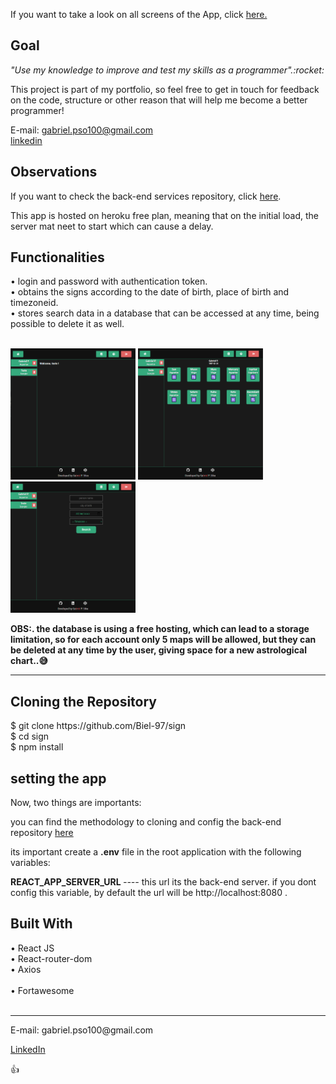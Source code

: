 <p> If you want to take a look on all screens of the App, click <a href="https://biel-97.github.io/sign/#/sign/login" target="_blank">here.</a></p>
<h2>Goal</h2> 
<p><i>"Use my knowledge to improve and test my skills as a programmer".:rocket:</i></p>

<p>This project is part of my portfolio, so feel free to get in touch for feedback on the code, structure or other reason that will help me become a better programmer!</p>

<span>E-mail: <a>gabriel.pso100@gmail.com</a ></span><br>
<span><a target="_blank" href="https://www.linkedin.com/in/gabriel-97-oliveira">linkedin</a></span><br>

<h2>Observations</h2>
<p>If you want to check the back-end services repository, click <a target="_blank" href="https://github.com/Biel-97/sign-back"> here</a>.</p>

<p>
This app is hosted on heroku  free plan, meaning that on the initial load, the server mat neet to start which can cause a delay.
</p>

	
<h2>Functionalities</h2>
• login and password with authentication token.<br>
• obtains the signs according to the date of birth, place of birth and timezoneid.<br>
• stores search data in a database that can be accessed at any time, being possible to delete it as well.<br><br>


<img src="ReadMeImages\sign-preview-1.png"
width="200"
height="210"  alt="home-page"> 
<img src="ReadMeImages\sign-preview-2.png"
width="200"
height="210"  alt="sign info">
<img src="ReadMeImages\sign-preview-3.png"
width="200"
height="210"  alt="sign form">

<strong>OBS:. the database is using a free hosting, which can lead to a storage limitation, so for each account only 5 maps will be allowed, but they can be deleted at any time by the user, giving space for a new astrological chart..:sweat_smile:</strong>
<hr>

<h2>Cloning the Repository</h2>
<span>$ git clone https://github.com/Biel-97/sign</span><br>
<span>$ cd sign</span><br>
<span>$ npm install</span>
<br>

<h2>setting the app</h2>
Now, two things are importants:<br>

 <p>you can find the methodology to cloning and config the back-end repository <a target="_blank" href="https://github.com/Biel-97/sign-back"> here</a></p>

<p>its important create a <strong>.env</strong>  file in the root application with the following variables:<p>

<strong>REACT_APP_SERVER_URL </strong> <i>---- </i>this url its the back-end server. if you dont config this variable, by default the url will be http://localhost:8080 .<br>




<h2>Built With</h2>
<span>• React JS </span><br>
<span>• React-router-dom </span><br>
<span>• Axios</span><br><br>
<span>• Fortawesome</span><br><br>

<hr>
<span>E-mail: <a>gabriel.pso100@gmail.com</a ></span><br>

<span><a href ="http://www.linkedin.com/in/gabriel-97-oliveira" target="_blank">LinkedIn</a> </span><br>

:thumbsup:

